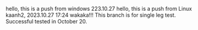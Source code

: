 hello, this is a push from windows 223.10.27
hello, this is a push from Linux kaanh2, 2023.10.27 17:24
wakaka!!!
This branch is for single leg test. Successful tested in October 20.
